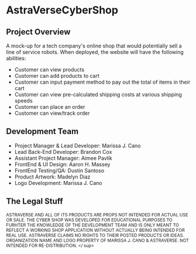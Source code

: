 # AstraVerseCyberShop

## Project Overview
A mock-up for a tech company's online shop that would potentially sell a line of service robots. 
When deployed, the website will have the following abilities: 
+ Customer can view products
+ Customer can add products to cart
+ Customer can input payment method to pay out the total of items in their cart
+ Customer can view pre-calculated shipping costs at various shipping speeds 
+ Customer can place an order <FEATURE WILL NOT WORK IN MOCK UP TO AVOID FINALIZED BANK CHARGES>
+ Customer can view/track order

 ## Development Team
  + Project Manager & Lead Developer: Marissa J. Cano 
  + Lead Back-End Developer: Brandon Cox
  + Assistant Project Manager: Aimee Pavlik
  + FrontEnd & UI Design: Aaron H. Massey
  + FrontEnd Testing/QA: Dustin Santoso
  + Product Artwork: Madelyn Diaz
  + Logo Development: Marissa J. Cano

## The Legal Stuff 

<sup> ASTRAVERSE AND ALL OF ITS PRODUCTS ARE PROPS NOT INTENDED FOR ACTUAL USE OR SALE. 
 THE CYBER SHOP WAS DEVELOPED FOR EDUCATIONAL PURPOSES TO FURHTER THE KNOWLEDGE OF THE DEVELOPMENT TEAM AND IS ONLY MEANT TO REFLECT 
 A WORKING SHOP APPLICATION WITHOUT ACTUALLY BEING INTENDED FOR REAL USE.
 ASTRAVERSE CLAIMS NO RIGHTS TO THEIR POSTED PRODUCTS OR IDEAS.
 ORGANIZATION NAME AND LOGO PROPERTY OF MARISSA J. CANO & ASTRAVERSE.
 NOT INTENDED FOR RE-DISTRIBUTION. </ sup>
